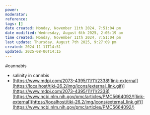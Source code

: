 ```yaml
---
power: 
moderator: 
reference: 
tags: []
date created: Monday, November 11th 2024, 7:51:04 pm
date modified: Wednesday, August 6th 2025, 2:05:19 am
time created: Monday, November 11th 2024, 7:51:04 pm
last update: Thursday, August 7th 2025, 9:27:09 pm
created: 2024-11-11T14:51
updated: 2025-08-06T14:15
---
```

#cannabis 
- salinity in cannbis
- [https://www.mdpi.com/2073-4395/11/11/2338![link-external](https://localhost/tiki-26.2/img/icons/external_link.gif)](https://www.mdpi.com/2073-4395/11/11/2338)  
[https://www.ncbi.nlm.nih.gov/pmc/articles/PMC5664092/![link-external](https://localhost/tiki-26.2/img/icons/external_link.gif)](https://www.ncbi.nlm.nih.gov/pmc/articles/PMC5664092/)